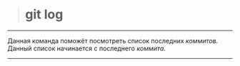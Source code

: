 ># git log 

---

Данная команда поможёт посмотреть список последних *коммитов*. Данный список начинается с последнего *коммита*.

---
